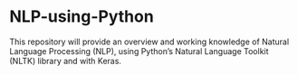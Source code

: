 # NLP-using-Python
This repository will provide an overview and working knowledge of Natural Language Processing (NLP), using Python’s Natural Language Toolkit (NLTK) library and with Keras.
